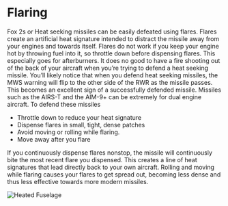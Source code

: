 # Flaring

Fox 2s or Heat seeking missiles can be easily defeated using flares. Flares create an artificial heat signature intended to distract the missile away from your engines and towards itself. Flares do not work if you keep your engine hot by throwing fuel into it, so throttle down before dispensing flares. This especially goes for afterburners. It does no good to have a fire shooting out of the back of your aircraft when you’re trying to defend a heat seeking missile. You’ll likely notice that when you defend heat seeking missiles, the MWS warning will flip to the other side of the RWR as the missile passes. This becomes an excellent sign of a successfully defended missile. Missiles such as the AIRS-T and the AIM-9+ can be extremely for dual engine aircraft. To defend these missiles

- Throttle down to reduce your heat signature
- Dispense flares in small, tight, dense patches
- Avoid moving or rolling while flaring.
- Move away after you flare

If you continuously dispense flares nonstop, the missile will continuously bite the most recent flare you dispensed. This creates a line of heat signatures that lead directly back to your own aircraft. Rolling and moving while flaring causes your flares to get spread out, becoming less dense and thus less effective towards more modern missiles.

![Heated Fuselage](/images/heated_fuselage.png)
